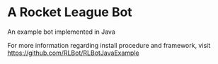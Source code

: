 # A Rocket League Bot
An example bot implemented in Java

For more information regarding install procedure and framework, visit https://github.com/RLBot/RLBotJavaExample

